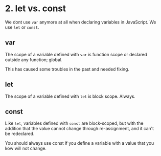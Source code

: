 # 2. let vs. const
We dont use `var` anymore at all when declaring variables in JavaScript. We use `let` or `const`.

## var
The scope of a variable defined with `var` is function scope or declared outside any function; global.

This has caused some troubles in the past and needed fixing.

## let
The scope of a variable defined with `let` is block scope. Always.

## const
Like `let`, variables defined with `const` are block-scoped, but with the addition that the value cannot change through re-assignment, and it can't be redeclared.

You should always use const if you define a variable with a value that you kow will not change.